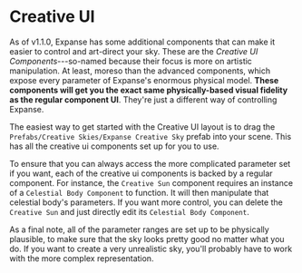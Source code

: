 # Creative UI

As of v1.1.0, Expanse has some additional components that can make it easier to control and art-direct your sky. These are the *Creative UI Components*---so-named because their focus is more on artistic manipulation. At least, moreso than the advanced components, which expose every parameter of Expanse's enormous physical model. **These components will get you the exact same physically-based visual fidelity as the regular component UI**. They're just a different way of controlling Expanse.

The easiest way to get started with the Creative UI layout is to drag the `Prefabs/Creative Skies/Expanse Creative Sky` prefab into your scene. This has all the creative ui components set up for you to use.

To ensure that you can always access the more complicated parameter set if you want, each of the creative ui components is backed by a regular component. For instance, the `Creative Sun` component requires an instance of a `Celestial Body Component` to function. It will then manipulate that celestial body's parameters. If you want more control, you can delete the `Creative Sun` and just directly edit its `Celestial Body Component`.

As a final note, all of the parameter ranges are set up to be physically plausible, to make sure that the sky looks pretty good no matter what you do. If you want to create a very unrealistic sky, you'll probably have to work with the more complex representation.